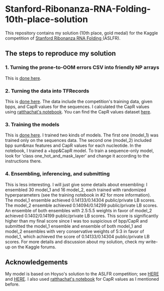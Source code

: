 # Stanford-Ribonanza-RNA-Folding-10th-place-solution
This repository contains my solution (10th place, gold medal) for the Kaggle competition of [Stanford Ribonanza RNA Folding
](https://www.kaggle.com/competitions/stanford-ribonanza-rna-folding) (ASLFR).   

## The steps to reproduce my solution
### 1. Turning the prone-to-OOM errors CSV into friendly NP arrays
This is [done here](https://www.kaggle.com/code/shlomoron/srrf-solution-1-csv-to-np).
### 2. Turning the data into TFRecords
This is [done here](https://www.kaggle.com/code/shlomoron/srrf-solution-2-tfrecords). The data include the competition's training data, given bpps, and CapR values for the sequences. I calculated the CapR values using [ratthachat's notebook](https://www.kaggle.com/code/ratthachat/preprocessing-deep-learning-input-from-rna-string). You can find the CapR values dataset [here](https://www.kaggle.com/datasets/shlomoron/srrf-train-set-capr).
### 3. Training the models
This is [done here](https://www.kaggle.com/shlomoron/srrf-soltion-3-model-training). I trained two kinds of models. The first one (model_1) was trained only on the sequences data. The second one (model_2) included bpp sum&max features and CapR values for each nucleotide. In the notebook, I trained a +bpp&CapR model. To train a sequence-only model, look for 'class one_hot_and_mask_layer' and change it according to the instructions there.
### 4. Ensembling, inferencing, and submitting
This is less interesting. I will just give some details about ensembling: I ensembled 30 model_1 and 16 model_2, each trained with randomized hyperparameters (see the training notebook in #2 for more information). The model_1 ensemble achieved 0.14133/0.14304 public/private LB scores. The model_2 ensemble achieved 0.14094/0.14299 public/private LB scores. An ensemble of both ensembles with 2.5:5.5 weights in favor of model_2 achieved 0.1402/0.14199 public/private LB scores. This score is significantly higher than my final score since I was too suspicious of bpp/CapR and submitted the model_1 ensemble and ensemble of both model_1 and model_2 ensembles with very conservative weights of 5:3 in favor of model_1, which achieved the score of 0.14133/0.14304 public/private LB scores. For more details and discussion about my solution, check my write-up on the Kaggle forums.
## Acknowledgements
My model is based on Hoyso's solution to the ASLFR competition; see [HERE](https://www.kaggle.com/competitions/asl-signs/discussion/406684) and [HERE](https://www.kaggle.com/competitions/asl-signs/discussion/406978). I also used [ratthachat's notebook](https://www.kaggle.com/code/ratthachat/preprocessing-deep-learning-input-from-rna-string) for CapR values as I mentioned before.

